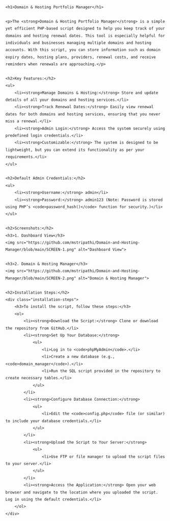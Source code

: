 <!DOCTYPE html>
<html lang="en">
<head>
    <meta charset="UTF-8">
    <meta name="viewport" content="width=device-width, initial-scale=1.0">
    <title>Domain & Hosting Portfolio Manager</title>
    <style>
        body {
            font-family: Arial, sans-serif;
            margin: 20px;
            line-height: 1.6;
        }
        h1 {
            color: #333;
        }
        h2 {
            color: #555;
        }
        li {
            margin: 5px 0;
        }
        img {
            max-width: 100%;
            height: auto;
        }
        .installation-steps {
            background-color: #f9f9f9;
            border: 1px solid #ddd;
            padding: 10px;
            margin: 10px 0;
        }
    </style>
</head>
<body>

    <h1>Domain & Hosting Portfolio Manager</h1>

    <p>The <strong>Domain & Hosting Portfolio Manager</strong> is a simple yet efficient PHP-based script designed to help you keep track of your domains and hosting renewal dates. This tool is especially helpful for individuals and businesses managing multiple domains and hosting accounts. With this script, you can store information such as domain expiry dates, hosting plans, providers, renewal costs, and receive reminders when renewals are approaching.</p>

    <h2>Key Features:</h2>
    <ul>
        <li><strong>Manage Domains & Hosting:</strong> Store and update details of all your domains and hosting services.</li>
        <li><strong>Track Renewal Dates:</strong> Easily view renewal dates for both domains and hosting services, ensuring that you never miss a renewal.</li>
        <li><strong>Admin Login:</strong> Access the system securely using predefined login credentials.</li>
        <li><strong>Customizable:</strong> The system is designed to be lightweight, but you can extend its functionality as per your requirements.</li>
    </ul>

    <h2>Default Admin Credentials:</h2>
    <ul>
        <li><strong>Username:</strong> admin</li>
        <li><strong>Password:</strong> admin123 (Note: Password is stored using PHP’s <code>password_hash()</code> function for security.)</li>
    </ul>

    <h2>Screenshots:</h2>
    <h3>1. Dashboard View</h3>
    <img src="https://github.com/mstripathi/Domain-and-Hosting-Manager/blob/main/SCREEN-1.png" alt="Dashboard View">

    <h3>2. Domain & Hosting Manager</h3>
    <img src="https://github.com/mstripathi/Domain-and-Hosting-Manager/blob/main/SCREEN-2.png" alt="Domain & Hosting Manager">

    <h2>Installation Steps:</h2>
    <div class="installation-steps">
        <h3>To install the script, follow these steps:</h3>
        <ol>
            <li><strong>Download the Script:</strong> Clone or download the repository from GitHub.</li>
            <li><strong>Set Up Your Database:</strong>
                <ul>
                    <li>Log in to <code>phpMyAdmin</code>.</li>
                    <li>Create a new database (e.g., <code>domain_manager</code>).</li>
                    <li>Run the SQL script provided in the repository to create necessary tables.</li>
                </ul>
            </li>
            <li><strong>Configure Database Connection:</strong>
                <ul>
                    <li>Edit the <code>config.php</code> file (or similar) to include your database credentials.</li>
                </ul>
            </li>
            <li><strong>Upload the Script to Your Server:</strong>
                <ul>
                    <li>Use FTP or file manager to upload the script files to your server.</li>
                </ul>
            </li>
            <li><strong>Access the Application:</strong> Open your web browser and navigate to the location where you uploaded the script. Log in using the default credentials.</li>
        </ol>
    </div>

</body>
</html>

